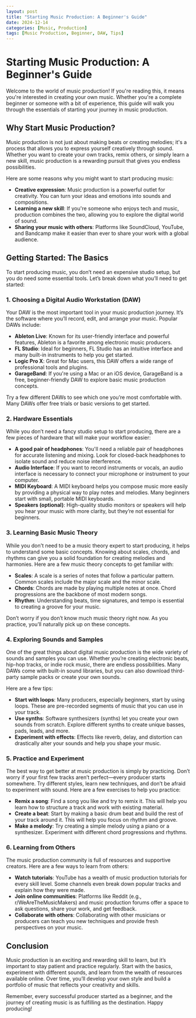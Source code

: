 ```yaml
---
layout: post
title: "Starting Music Production: A Beginner's Guide"
date: 2024-12-14
categories: [Music, Production]
tags: [Music Production, Beginner, DAW, Tips]
---
```


# Starting Music Production: A Beginner's Guide

Welcome to the world of music production! If you're reading this, it means you're interested in creating your own music. Whether you're a complete beginner or someone with a bit of experience, this guide will walk you through the essentials of starting your journey in music production.

## Why Start Music Production?

Music production is not just about making beats or creating melodies; it's a process that allows you to express yourself creatively through sound. Whether you want to create your own tracks, remix others, or simply learn a new skill, music production is a rewarding pursuit that gives you endless possibilities.

Here are some reasons why you might want to start producing music:
- **Creative expression**: Music production is a powerful outlet for creativity. You can turn your ideas and emotions into sounds and compositions.
- **Learning a new skill**: If you're someone who enjoys tech and music, production combines the two, allowing you to explore the digital world of sound.
- **Sharing your music with others**: Platforms like SoundCloud, YouTube, and Bandcamp make it easier than ever to share your work with a global audience.

## Getting Started: The Basics

To start producing music, you don’t need an expensive studio setup, but you do need some essential tools. Let’s break down what you’ll need to get started:

### 1. **Choosing a Digital Audio Workstation (DAW)**

Your DAW is the most important tool in your music production journey. It’s the software where you’ll record, edit, and arrange your music. Popular DAWs include:

- **Ableton Live**: Known for its user-friendly interface and powerful features, Ableton is a favorite among electronic music producers.
- **FL Studio**: Ideal for beginners, FL Studio has an intuitive interface and many built-in instruments to help you get started.
- **Logic Pro X**: Great for Mac users, this DAW offers a wide range of professional tools and plugins.
- **GarageBand**: If you're using a Mac or an iOS device, GarageBand is a free, beginner-friendly DAW to explore basic music production concepts.

Try a few different DAWs to see which one you’re most comfortable with. Many DAWs offer free trials or basic versions to get started.

### 2. **Hardware Essentials**

While you don’t need a fancy studio setup to start producing, there are a few pieces of hardware that will make your workflow easier:

- **A good pair of headphones**: You'll need a reliable pair of headphones for accurate listening and mixing. Look for closed-back headphones to isolate sound and reduce noise interference.
- **Audio Interface**: If you want to record instruments or vocals, an audio interface is necessary to connect your microphone or instrument to your computer.
- **MIDI Keyboard**: A MIDI keyboard helps you compose music more easily by providing a physical way to play notes and melodies. Many beginners start with small, portable MIDI keyboards.
- **Speakers (optional)**: High-quality studio monitors or speakers will help you hear your music with more clarity, but they’re not essential for beginners.

### 3. **Learning Basic Music Theory**

While you don't need to be a music theory expert to start producing, it helps to understand some basic concepts. Knowing about scales, chords, and rhythms can give you a solid foundation for creating melodies and harmonies. Here are a few music theory concepts to get familiar with:

- **Scales**: A scale is a series of notes that follow a particular pattern. Common scales include the major scale and the minor scale.
- **Chords**: Chords are made by playing multiple notes at once. Chord progressions are the backbone of most modern songs.
- **Rhythm**: Understanding beats, time signatures, and tempo is essential to creating a groove for your music.

Don’t worry if you don’t know much music theory right now. As you practice, you’ll naturally pick up on these concepts.

### 4. **Exploring Sounds and Samples**

One of the great things about digital music production is the wide variety of sounds and samples you can use. Whether you’re creating electronic beats, hip-hop tracks, or indie rock music, there are endless possibilities. Many DAWs come with built-in sound libraries, but you can also download third-party sample packs or create your own sounds.

Here are a few tips:
- **Start with loops**: Many producers, especially beginners, start by using loops. These are pre-recorded segments of music that you can use in your track.
- **Use synths**: Software synthesizers (synths) let you create your own sounds from scratch. Explore different synths to create unique basses, pads, leads, and more.
- **Experiment with effects**: Effects like reverb, delay, and distortion can drastically alter your sounds and help you shape your music.

### 5. **Practice and Experiment**

The best way to get better at music production is simply by practicing. Don’t worry if your first few tracks aren’t perfect—every producer starts somewhere. Try different styles, learn new techniques, and don’t be afraid to experiment with sound. Here are a few exercises to help you practice:

- **Remix a song**: Find a song you like and try to remix it. This will help you learn how to structure a track and work with existing material.
- **Create a beat**: Start by making a basic drum beat and build the rest of your track around it. This will help you focus on rhythm and groove.
- **Make a melody**: Try creating a simple melody using a piano or a synthesizer. Experiment with different chord progressions and rhythms.

### 6. **Learning from Others**

The music production community is full of resources and supportive creators. Here are a few ways to learn from others:

- **Watch tutorials**: YouTube has a wealth of music production tutorials for every skill level. Some channels even break down popular tracks and explain how they were made.
- **Join online communities**: Platforms like Reddit (e.g., r/WeAreTheMusicMakers) and music production forums offer a space to ask questions, share your work, and get feedback.
- **Collaborate with others**: Collaborating with other musicians or producers can teach you new techniques and provide fresh perspectives on your music.

## Conclusion

Music production is an exciting and rewarding skill to learn, but it’s important to stay patient and practice regularly. Start with the basics, experiment with different sounds, and learn from the wealth of resources available online. Over time, you’ll develop your own style and build a portfolio of music that reflects your creativity and skills.

Remember, every successful producer started as a beginner, and the journey of creating music is as fulfilling as the destination. Happy producing!
